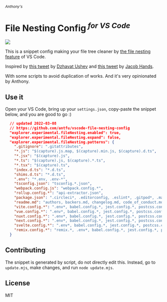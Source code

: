 <sub><em>Anthony's</em></sub>
<h1>File Nesting Config<sup><em> for VS Code</em></sup></h1>

![](https://user-images.githubusercontent.com/11247099/157142238-b00deecb-8d56-424f-9b20-ef6a6f5ddf99.png)

This is a snippet config making your file tree cleaner by [the file nesting feature](https://code.visualstudio.com/updates/v1_64#_explorer-file-nesting) of VS Code.

Inspired by [this tweet](https://twitter.com/dzhavatushev/status/1500511236634599430) by [Dzhavat Ushev](https://twitter.com/dzhavatushev) and [this tweet](https://twitter.com/jachands/status/1500173829733240844) by [Jacob Hands](https://twitter.com/jachands).

With some scripts to avoid duplication of works. And it's very opinionated by Anthony.

## Use it

Open your VS Code, bring up your `settings.json`, copy-paste the snippet below, and you are good to go :)

```json
  // updated 2022-03-08
  // https://github.com/antfu/vscode-file-nesting-config
  "explorer.experimental.fileNesting.enabled": true,
  "explorer.experimental.fileNesting.expand": false,
  "explorer.experimental.fileNesting.patterns": {
    ".gitignore": ".gitattributes",
    "*.js": "$(capture).js.map, $(capture).min.js, $(capture).d.ts",
    "*.jsx": "$(capture).js",
    "*.ts": "$(capture).js, $(capture).*.ts",
    "*.tsx": "$(capture).ts",
    "index.d.ts": "*.d.ts",
    "shims.d.ts": "*.d.ts",
    ".env": "*.env, .env-*",
    "tsconfig.json": "tsconfig.*.json",
    "webpack.config.js": "webpack.config.*",
    "rollup.config.*": "api-extractor.json",
    "package.json": ".circleci*, .editorconfig, .eslint*, .gitpod*, .markdownlint*, .node-version, .nodemon*, .npm*, .nvmrc, .prettier*, .stackblitz, .tazerc*, .travis.yml, .vscode*, .watchman*, .yarnrc*, babel.config.*, build.config.*, lerna.json, netlify.toml, package-lock.json, pnpm-*, renovate.*, tsconfig.*, turbo.json, vercel.*, yarn.lock",
    "readme.md": "authors, backers.md, changelog.md, code_of_conduct.md, codeowners, contributing.md, license, security.md, sponsors.md",
    "vite.config.*": ".env*, babel.config.*, jest.config.*, postcss.config.*, tailwind.config.*, unocss.config.*, vitest.config.*, windi.config.*",
    "vue.config.*": ".env*, babel.config.*, jest.config.*, postcss.config.*, tailwind.config.*, unocss.config.*, vitest.config.*, windi.config.*",
    "nuxt.config.*": ".env*, babel.config.*, jest.config.*, postcss.config.*, tailwind.config.*, unocss.config.*, vitest.config.*, windi.config.*",
    "next.config.*": ".env*, babel.config.*, jest.config.*, postcss.config.*, tailwind.config.*, unocss.config.*, vitest.config.*, windi.config.*",
    "svelte.config.*": ".env*, babel.config.*, jest.config.*, postcss.config.*, tailwind.config.*, unocss.config.*, vitest.config.*, windi.config.*",
    "remix.config.*": "remix.*, .env*, babel.config.*, jest.config.*, postcss.config.*, tailwind.config.*, unocss.config.*, vitest.config.*, windi.config.*"
  }
```

## Contributing

The snippet is generated by script, do not directly edit this. Instead, go to `update.mjs`, make changes, and run `node update.mjs`.

## License

MIT
